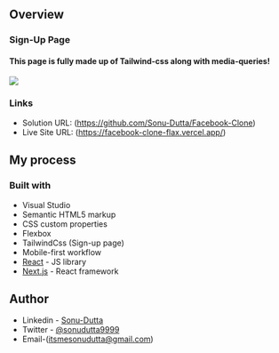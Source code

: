 ## Overview
 
### Sign-Up Page

#### This page is fully made up of Tailwind-css along with media-queries!

![](./images/signup.png)

### Links

- Solution URL: (https://github.com/Sonu-Dutta/Facebook-Clone)
- Live Site URL: (https://facebook-clone-flax.vercel.app/)

## My process

### Built with

- Visual Studio
- Semantic HTML5 markup
- CSS custom properties
- Flexbox
- TailwindCss (Sign-up page)
- Mobile-first workflow
- [React](https://reactjs.org/) - JS library
- [Next.js](https://nextjs.org/) - React framework

## Author

- Linkedin - [Sonu-Dutta](https://www.linkedin.com/in/sonu-dutta-6900b3218)
- Twitter - [@sonudutta9999](https://mobile.twitter.com/sonudutta9999)
- Email-(itsmesonudutta@gmail.com)



